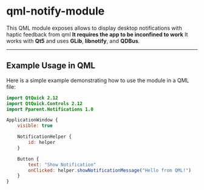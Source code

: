 # qml-notify-module

This QML module exposes allows to display desktop notifications with haptic feedback from qml
**It requires the app to be inconfined to work**
It works with **Qt5** and uses **GLib**, **libnotify**, and **QDBus**.

---

## Example Usage in QML

Here is a simple example demonstrating how to use the module in a QML file:

```qml
import QtQuick 2.12
import QtQuick.Controls 2.12
import Pparent.Notifications 1.0

ApplicationWindow {
    visible: true

    NotificationHelper {
        id: helper
    }

    Button {
        text: "Show Notification"
        onClicked: helper.showNotificationMessage("Hello from QML!")
    }
}
